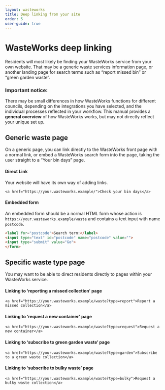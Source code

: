 ```yaml
---
layout: wasteworks
title: Deep linking from your site
order: 5
user-guide: true
---
```


# WasteWorks deep linking

Residents will most likely be finding your WasteWorks service from your own website. That may be a generic waste services information page, or another landing page for search terms such as “report missed bin” or “green garden waste”.

### Important notice:
There may be small differences in how WasteWorks functions for different councils, depending on the integrations you have selected, and the individual processes reflected in your workflow. This manual provides a **general overview** of how WasteWorks works, but may not directly reflect your unique set up.

## Generic waste page

On a generic page, you can link directly to the WasteWorks front page with a normal link, or embed a WasteWorks search form into the page, taking the user straight to a “Your bin days” page.

#### Direct Link

Your website will have its own way of adding links.

`<a href="https://your.wasteworks.example/">Check your bin days</a>`

#### Embedded form
An embedded form should be a normal HTML form whose action is `https://your.wasteworks.example/waste` and contains a text input with name `postcode`.

```html <form action="https://your.wasteworks.example/waste">
<label for="postcode">Search term:</label>
<input type="text" id="postcode" name="postcode" value="">
<input type="submit" value="Go">
</form>
```

## Specific waste type page

You may want to be able to direct residents directly to pages within your WasteWorks service.

#### Linking to ‘reporting a missed collection’ page

`<a href="https://your.wasteworks.example/waste?type=report">Report a missed collection</a>`

#### Linking to ‘request a new container’ page

`<a href="https://your.wasteworks.example/waste?type=request">Request a new container</a>`

#### Linking to ‘subscribe to green garden waste’ page

`<a href="https://your.wasteworks.example/waste?type=garden">Subscribe to a green waste collection</a>`

#### Linking to ‘subscribe to bulky waste’ page

`<a href="https://your.wasteworks.example/waste?type=bulky">Request a bulky waste collection</a>`


